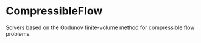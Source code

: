 # CompressibleFlow
Solvers based on the Godunov finite-volume method for compressible flow problems.
